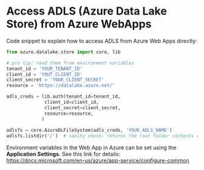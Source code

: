 # Access ADLS (Azure Data Lake Store) from Azure WebApps

Code snippet to explain how to access ADLS from Azure Web Apps directly:


```python
from azure.datalake.store import core, lib

# pro tip: read them from environment variables
tenant_id = 'YOUR_TENANT_ID'
client_id = 'YOUT_CLIENT_ID'
client_secret = 'YOUR_CLIENT_SECRET'
resource = 'https://datalake.azure.net/'

adls_creds = lib.auth(tenant_id=tenant_id,
		      client_id=client_id,
		      client_secret=client_secret,
		      resource=resource,
		     )
			  
adlsfs = core.AzureDLFileSystem(adls_creds, 'YOUR_ADLS_NAME')
adlsfs.listdir('/')  # sanity check: returns the root folder contents of the ADLS
```

Environment variables in the Web App in Azure can be set using the __Application Settings__. See this link for details: https://docs.microsoft.com/en-us/azure/app-service/configure-common
